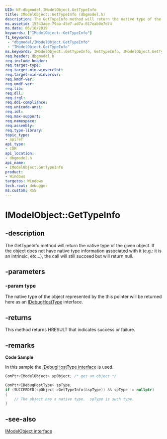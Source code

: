 ```yaml
---
UID: NF:dbgmodel.IModelObject.GetTypeInfo
title: IModelObject::GetTypeInfo (dbgmodel.h)
description: The GetTypeInfo method will return the native type of the given object. If the object does not have native type information associated with it the call will still succeed but will return null. 
ms.assetid: 15543aee-79aa-45e7-ad7a-017eab0e7d74
ms.date: 06/10/2019
keywords: ["IModelObject::GetTypeInfo"]
f1_keywords:
 - "dbgmodel/IModelObject.GetTypeInfo"
 - "IModelObject.GetTypeInfo"
ms.keywords: IModelObject::GetTypeInfo, GetTypeInfo, IModelObject.GetTypeInfo, IModelObject::GetTypeInfo, IModelObject.GetTypeInfo
req.header: dbgmodel.h
req.include-header:
req.target-type:
req.target-min-winverclnt:
req.target-min-winversvr:
req.kmdf-ver:
req.umdf-ver:
req.lib:
req.dll:
req.irql: 
req.ddi-compliance:
req.unicode-ansi:
req.idl:
req.max-support:
req.namespace:
req.assembly:
req.type-library: 
topic_type: 
- apiref
api_type: 
- COM
api_location: 
- dbgmodel.h
api_name: 
- IModelObject.GetTypeInfo
product:
- Windows
targetos: Windows
tech.root: debugger
ms.custom: RS5
---
```


# IModelObject::GetTypeInfo

## -description

The GetTypeInfo method will return the native type of the given object. If the object does not have native type information associated with it (e.g.: it is an intrinsic, etc...), the call will still succeed but will return null.

## -parameters

### -param type

The native type of the object represented by the this pointer will be returned here as an [IDebugHostType](nn-dbgmodel-idebughosttype.md) interface.

## -returns

This method returns HRESULT that indicates success or failure.

## -remarks

**Code Sample**

In this sample the [IDebugHostType interface](nn-dbgmodel-idebughosttype.md) is used.

```cpp
ComPtr<IModelObject> spObject; /* get an object */

ComPtr<IDebugHostType> spType;
if (SUCCEEDED(spObject->GetTypeInfo(&spType)) && spType != nullptr)
{
    // The object has a native type.  spType is such type.
}
```

## -see-also

[IModelObject interface](nn-dbgmodel-imodelobject.md)

